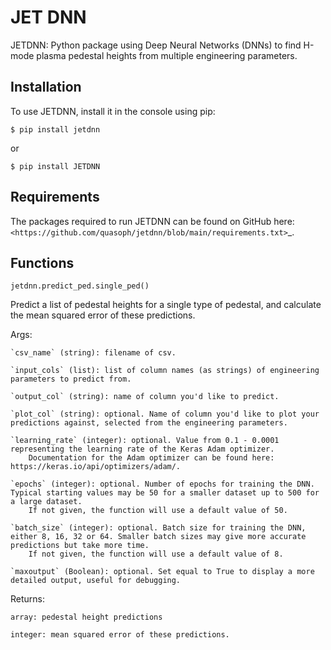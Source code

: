 # JET DNN

JETDNN: Python package using Deep Neural Networks (DNNs) to find H-mode plasma pedestal heights from multiple engineering parameters.

Installation
------------------

To use JETDNN, install it in the console using pip:
    
`$ pip install jetdnn`

or

`$ pip install JETDNN`

Requirements
------------------

The packages required to run JETDNN can be found on GitHub here: `<https://github.com/quasoph/jetdnn/blob/main/requirements.txt>`_.

Functions
------------------

`jetdnn.predict_ped.single_ped()`

Predict a list of pedestal heights for a single type of pedestal, and calculate the mean squared error of these predictions.

Args:

    
    `csv_name` (string): filename of csv.
    
    `input_cols` (list): list of column names (as strings) of engineering parameters to predict from.
    
    `output_col` (string): name of column you'd like to predict.
    
    `plot_col` (string): optional. Name of column you'd like to plot your predictions against, selected from the engineering parameters.
    
    `learning_rate` (integer): optional. Value from 0.1 - 0.0001 representing the learning rate of the Keras Adam optimizer.
        Documentation for the Adam optimizer can be found here: https://keras.io/api/optimizers/adam/.
    
    `epochs` (integer): optional. Number of epochs for training the DNN. Typical starting values may be 50 for a smaller dataset up to 500 for a large dataset.
        If not given, the function will use a default value of 50.
    
    `batch_size` (integer): optional. Batch size for training the DNN, either 8, 16, 32 or 64. Smaller batch sizes may give more accurate predictions but take more time.
        If not given, the function will use a default value of 8.
    
    `maxoutput` (Boolean): optional. Set equal to True to display a more detailed output, useful for debugging.


Returns:
    
    array: pedestal height predictions
    
    integer: mean squared error of these predictions.
